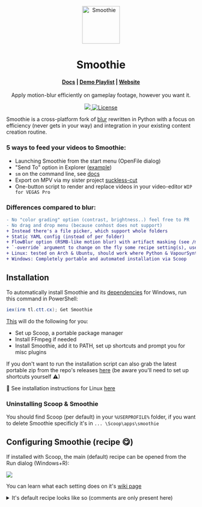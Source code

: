 <p align="center">
    <img alt="Smoothie" src="https://emojipedia-us.s3.dualstack.us-west-1.amazonaws.com/thumbs/320/twitter/248/bubble-tea_1f9cb.png" width="100" />
  </a>
</p>
<h1 align="center">
  Smoothie
</h1>

<h4 align="center">
  <a href="https://github.com/couleur-tweak-tips/Smoothie/wiki">Docs</a> |
  <a href="https://www.youtube.com/playlist?list=PLrsLsEZL_o4M_yTqZGwN5cM5ZxJTqkWkZ">Demo Playlist</a> |
  <a href="https://ctt.cx">Website</a>
</h4>

<p align="center">
Apply motion-blur efficiently on gameplay footage, however you want it.
</p>
<p align="center">
    <a href="https://discord.com/invite/aPVMJy78Pa">
        <img src="https://img.shields.io/discord/774315187183288411?color=7389D8&labelColor=6A7EC2&label=Discord&logo=discord&logoColor=white alt="Discord" />
    </a>
    <a href="https://github.com/couleur-tweak-tips/TweakList/blob/master/LICENSE">
        <img src="https://img.shields.io/github/license/couleur-tweak-tips/TweakList.svg" alt="License" />
    </a>
</p>

Smoothie is a cross-platform fork of [blur](https://github.com/f0e/blur) rewritten in Python with a focus on efficiency (never gets in your way) and integration in your existing content creation routine.


### 5 ways to feed your videos to Smoothie:
* Launching Smoothie from the start menu (OpenFile dialog)
* "Send To" option in Explorer ([example](https://i.imgur.com/MnyYgfr.mp4))
* `sm` on the command line, see [docs](https://github.com/couleur-tweak-tips/Smoothie/wiki/%F0%9F%8E%B9-Using-Smoothie-from-the-command-line)
* Export on MPV via my sister project [suckless-cut](https://github.com/couleur-tweak-tips/suckless-cut)
* One-button script to render and replace videos in your video-editor `WIP for VEGAS Pro`


### Differences compared to blur:
```diff
- No "color grading" option (contrast, brightness..) feel free to PR
- No drag and drop menu (because conhost does not support)
+ Instead there's a file picker, which support whole folders
+ Static YAML config (instead of per folder)
+ FlowBlur option (RSMB-like motion blur) with artifact masking (see /masks/)
+ `-override` argument to change on the fly some recipe setting(s), useful in shortcuts!!
+ Linux: tested on Arch & Ubuntu, should work where Python & VapourSynth do
+ Windows: Completely portable and automated installation via Scoop
```

## Installation

To automatically install Smoothie and its [dependencies](https://github.com/couleur-tweak-tips/Smoothie/wiki/%F0%9F%93%A6-Bundling-Smoothie-yourself) for Windows, run this command in PowerShell:

```powershell
iex(irm tl.ctt.cx); Get Smoothie
```
[This](https://github.com/couleur-tweak-tips/TweakList/blob/master/modules/Installers/Get.ps1#L71) will do the following for you:

* Set up Scoop, a portable package manager
* Install FFmpeg if needed
* Install Smoothie, add it to PATH, set up shortcuts and prompt you for misc plugins

If you don't want to run the installation script can also grab the latest portable zip from the repo's releases [here](https://github.com/couleur-tweak-tips/Smoothie/releases) (be aware you'll need to set up shortcuts yourself ⚠)

🐧 See installation instructions for Linux [here](https://github.com/couleur-tweak-tips/Smoothie/wiki)

### Uninstalling Scoop & Smoothie

You should find Scoop (per default) in your `%USERPROFILE%` folder, if you want to delete Smoothie specificly it's in `... \Scoop\apps\smoothie`


## Configuring Smoothie (recipe 😋)

If installed with Scoop, the main (default) recipe can be opened from the Run dialog (Windows+R):

![](https://i.imgur.com/P337omt.png)


You can learn what each setting does on it's [wiki page](https://github.com/couleur-tweak-tips/Smoothie/wiki/Configuring-Smoothie-(recipe))

<details>
<summary> It's default recipe looks like so (comments are only present here) </summary>

## Recipe example



```yaml
interpolation: # Tries to guess frames in between existing ones to increase FPS
  enabled: yes # If you want to interpolate or not
  fps: 960 # The FPS you wish to interpolate to
  speed: medium # What accuracy you want (fast, faster and fastest will take less time, but make worse frames)
  tuning: weak # This and 'algorithm' are different ways to make interpolation, check the wiki
  algorithm: 23 # Same deal
  use gpu: yes # GPU acceleration

frame blending: # Converts high FPS footage (e.g 240, 960) to a lower frame rate (e.g 30, 60 for YT) with motion blur
  enabled: yes # If you want want it to frame blend or not
  fps: 60 # The FPS you want it blended down to
  intensity: 1.27 # 1.0 is what you're used to, more will make a longer kind of "ghoserfz", I love 1.5 @ 60FPS
  weighting: equal # How each blur frame's opacity is decided (default is every one of them is equal)

encoding: 
  process: ffmpeg # ffmpeg's executable path
  args: H264 CPU # You can replace with with your own -c:v/-vf FFmpeg filters

misc:
  mpv bin: mpv # mpv executable path, same deal as FFmpeg
  stay on top: true # if you don't want the progress bar always on top
  verbose: false # Can also be turned on with -verbose/-v on the CLI
  ding after: 1 # Minimum numbers of videos queued before it plays a little notification sound when all video(s) finished rendering
  folder: # Redirect all output videos to a specific folder
  deduplication: y # Frame deduplication (useful if you have a tiny little bit of encoding lag)
  container: .MP4 # Set this to .MKV to be able to watch the video before it even finishes rendering! (You'll need to remux them to .MP4 after to use the video in specific applications)
  prefix: # Empty by default, you can make your apex.mp4 be outputted as SM-apex.mp4
  suffix: detailed # Detailed will say some misc stuff about the settings used on it, can be replaced with your own string
  dedupthreshold: 0 # Turn that to 0.001 if you want frame deduplication like blur's

timescale: # Set the speed in/out, I like out @ 1.03 to speed a liiittle bit to look cool
  in: 1
  out: 1
```
</details>
